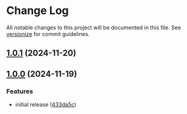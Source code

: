 # Change Log

All notable changes to this project will be documented in this file. See [versionize](https://github.com/versionize/versionize) for commit guidelines.

<a name="1.0.1"></a>
## [1.0.1](https://www.github.com/OpenCommissioning/OC_Assistant_PlcSimAdvanced/releases/tag/v1.0.1) (2024-11-20)

<a name="1.0.0"></a>
## [1.0.0](https://www.github.com/OpenCommissioning/OC_Assistant_PlcSimAdvanced/releases/tag/v1.0.0) (2024-11-19)

### Features

* initial release ([433da5c](https://www.github.com/OpenCommissioning/OC_Assistant_PlcSimAdvanced/commit/433da5c731ed1f121acee1d618f9abf3251f5c68))

